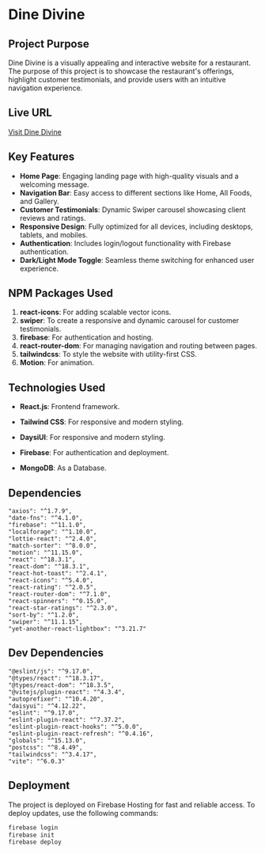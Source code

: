 # Dine Divine

## Project Purpose
Dine Divine is a visually appealing and interactive website for a restaurant. The purpose of this project is to showcase the restaurant's offerings, highlight customer testimonials, and provide users with an intuitive navigation experience.

## Live URL
[Visit Dine Divine](https://assignment-11-client-1cccb.web.app/)

## Key Features
- **Home Page**: Engaging landing page with high-quality visuals and a welcoming message.
- **Navigation Bar**: Easy access to different sections like Home, All Foods, and Gallery.
- **Customer Testimonials**: Dynamic Swiper carousel showcasing client reviews and ratings.
- **Responsive Design**: Fully optimized for all devices, including desktops, tablets, and mobiles.
- **Authentication**: Includes login/logout functionality with Firebase authentication.
- **Dark/Light Mode Toggle**: Seamless theme switching for enhanced user experience.

## NPM Packages Used
1. **react-icons**: For adding scalable vector icons.
2. **swiper**: To create a responsive and dynamic carousel for customer testimonials.
3. **firebase**: For authentication and hosting.
4. **react-router-dom**: For managing navigation and routing between pages.
5. **tailwindcss**: To style the website with utility-first CSS.
5. **Motion**: For animation.


## Technologies Used
- **React.js**: Frontend framework.
- **Tailwind CSS**: For responsive and modern styling.
- **DaysiUI**: For responsive and modern styling.
- **Firebase**: For authentication and deployment.


- **MongoDB**: As a Database.
## Dependencies
    "axios": "^1.7.9",
    "date-fns": "^4.1.0",
    "firebase": "^11.1.0",
    "localforage": "^1.10.0",
    "lottie-react": "^2.4.0",
    "match-sorter": "^8.0.0",
    "motion": "^11.15.0",
    "react": "^18.3.1",
    "react-dom": "^18.3.1",
    "react-hot-toast": "^2.4.1",
    "react-icons": "^5.4.0",
    "react-rating": "^2.0.5",
    "react-router-dom": "^7.1.0",
    "react-spinners": "^0.15.0",
    "react-star-ratings": "^2.3.0",
    "sort-by": "^1.2.0",
    "swiper": "^11.1.15",
    "yet-another-react-lightbox": "^3.21.7"

## Dev Dependencies 
    "@eslint/js": "^9.17.0",
    "@types/react": "^18.3.17",
    "@types/react-dom": "^18.3.5",
    "@vitejs/plugin-react": "^4.3.4",
    "autoprefixer": "^10.4.20",
    "daisyui": "^4.12.22",
    "eslint": "^9.17.0",
    "eslint-plugin-react": "^7.37.2",
    "eslint-plugin-react-hooks": "^5.0.0",
    "eslint-plugin-react-refresh": "^0.4.16",
    "globals": "^15.13.0",
    "postcss": "^8.4.49",
    "tailwindcss": "^3.4.17",
    "vite": "^6.0.3"

## Deployment
The project is deployed on Firebase Hosting for fast and reliable access. To deploy updates, use the following commands:
```bash
firebase login
firebase init
firebase deploy
```

